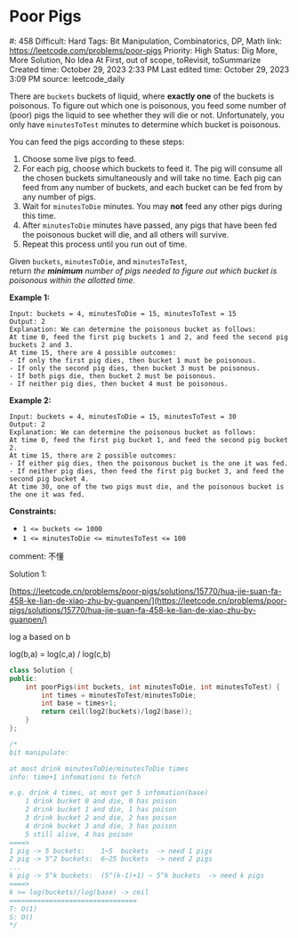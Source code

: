 # Poor Pigs

#: 458
Difficult: Hard
Tags: Bit Manipulation, Combinatorics, DP, Math
link: https://leetcode.com/problems/poor-pigs
Priority: High
Status: Dig More, More Solution, No Idea At First, out of scope, toRevisit, toSummarize
Created time: October 29, 2023 2:33 PM
Last edited time: October 29, 2023 3:09 PM
source: leetcode_daily

There are `buckets` buckets of liquid, where **exactly one** of the buckets is poisonous. To figure out which one is poisonous, you feed some number of (poor) pigs the liquid to see whether they will die or not. Unfortunately, you only have `minutesToTest` minutes to determine which bucket is poisonous.

You can feed the pigs according to these steps:

1. Choose some live pigs to feed.
2. For each pig, choose which buckets to feed it. The pig will consume all the chosen buckets simultaneously and will take no time. Each pig can feed from any number of buckets, and each bucket can be fed from by any number of pigs.
3. Wait for `minutesToDie` minutes. You may **not** feed any other pigs during this time.
4. After `minutesToDie` minutes have passed, any pigs that have been fed the poisonous bucket will die, and all others will survive.
5. Repeat this process until you run out of time.

Given `buckets`, `minutesToDie`, and `minutesToTest`, return *the **minimum** number of pigs needed to figure out which bucket is poisonous within the allotted time*.

**Example 1:**

```
Input: buckets = 4, minutesToDie = 15, minutesToTest = 15
Output: 2
Explanation: We can determine the poisonous bucket as follows:
At time 0, feed the first pig buckets 1 and 2, and feed the second pig buckets 2 and 3.
At time 15, there are 4 possible outcomes:
- If only the first pig dies, then bucket 1 must be poisonous.
- If only the second pig dies, then bucket 3 must be poisonous.
- If both pigs die, then bucket 2 must be poisonous.
- If neither pig dies, then bucket 4 must be poisonous.

```

**Example 2:**

```
Input: buckets = 4, minutesToDie = 15, minutesToTest = 30
Output: 2
Explanation: We can determine the poisonous bucket as follows:
At time 0, feed the first pig bucket 1, and feed the second pig bucket 2.
At time 15, there are 2 possible outcomes:
- If either pig dies, then the poisonous bucket is the one it was fed.
- If neither pig dies, then feed the first pig bucket 3, and feed the second pig bucket 4.
At time 30, one of the two pigs must die, and the poisonous bucket is the one it was fed.

```

**Constraints:**

- `1 <= buckets <= 1000`
- `1 <= minutesToDie <= minutesToTest <= 100`

comment: 不懂

Solution 1:

[https://leetcode.cn/problems/poor-pigs/solutions/15770/hua-jie-suan-fa-458-ke-lian-de-xiao-zhu-by-guanpen/](https://leetcode.cn/problems/poor-pigs/solutions/15770/hua-jie-suan-fa-458-ke-lian-de-xiao-zhu-by-guanpen/)

log a based on b

log(b,a) = log(c,a) / log(c,b)

```cpp
class Solution {
public:
    int poorPigs(int buckets, int minutesToDie, int minutesToTest) {
        int times = minutesToTest/minutesToDie;
        int base = times+1;
        return ceil(log2(buckets)/log2(base));
    }
};

/*
bit manipulate:

at most drink minutesToDie/minutesToDie times
info: time+1 infomations to fetch

e.g. drink 4 times, at most get 5 infomation(base)
    1 drink bucket 0 and die, 0 has poison
    2 drink bucket 1 and die, 1 has poison
    3 drink bucket 2 and die, 2 has poison
    4 drink bucket 3 and die, 3 has poison
    5 still alive, 4 has poison
====>
1 pig -> 5 buckets:    1~5  buckets  -> need 1 pigs
2 pig -> 5^2 buckets:  6~25 buckets  -> need 2 pigs
...
k pig -> 5^k buckets:  (5^(k-1)+1) ~ 5^k buckets  -> need k pigs
====>
k >= log(buckets)/log(base) -> ceil
================================
T: O(1)
S: O()
*/
```